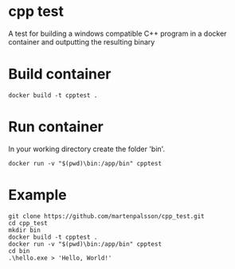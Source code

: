 # cpp test
A test for building a windows compatible C++ program in a docker container and outputting the resulting binary


# Build container
```
docker build -t cpptest .
```

# Run container
In your working directory create the folder 'bin'.
```
docker run -v "$(pwd)\bin:/app/bin" cpptest
```

# Example

```
git clone https://github.com/martenpalsson/cpp_test.git
cd cpp_test
mkdir bin
docker build -t cpptest .
docker run -v "$(pwd)\bin:/app/bin" cpptest
cd bin
.\hello.exe > 'Hello, World!'
```